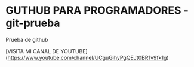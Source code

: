 # GUTHUB PARA PROGRAMADORES - git-prueba
Prueba de github

[VISITA MI CANAL DE YOUTUBE] (https://www.youtube.com/channel/UCguGihyPgQEJt0BR1v9fk1g)
